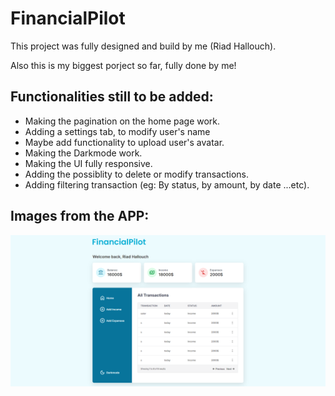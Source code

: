 # FinancialPilot

This project was fully designed and build by me (Riad Hallouch).

Also this is my biggest porject so far, fully done by me!

## Functionalities still to be added:

- Making the pagination on the home page work.
- Adding a settings tab, to modify user's name
- Maybe add functionality to upload user's avatar.
- Making the Darkmode work.
- Making the UI fully responsive.
- Adding the possiblity to delete or modify transactions.
- Adding filtering transaction (eg: By status, by amount, by date ...etc).

## Images from the APP:

![FinancialPilot web application](./public/images/screenshots/improvements.png)
